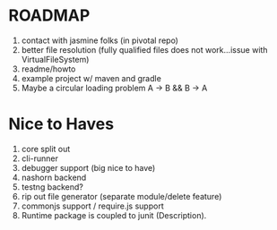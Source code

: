 ROADMAP
=======

1. contact with jasmine folks (in pivotal repo)
2. better file resolution (fully qualified files does not work...issue with VirtualFileSystem)
3. readme/howto
4. example project w/ maven and gradle
5. Maybe a circular loading problem A -> B && B -> A

Nice to Haves
=============
1. core split out
2. cli-runner
3. debugger support (big nice to have)
4. nashorn backend
5. testng backend?
6. rip out file generator (separate module/delete feature)
7. commonjs support / require.js support
8. Runtime package is coupled to junit (Description).
